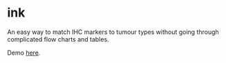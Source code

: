 # ink

An easy way to match IHC markers to tumour types without going through complicated flow charts and tables.

Demo [here](https://intense-inlet-96799.herokuapp.com/).